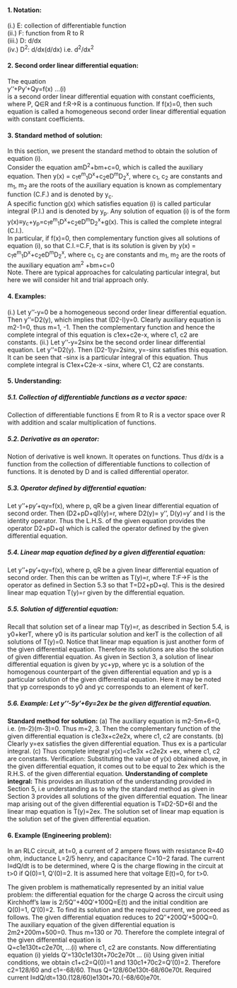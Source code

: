 #### 1. Notation:
(i.) E: collection of differentiable function <br>
(ii.) F: function from R to R <br>
(iii.) D: d/dx <br>
(iv.) D<sup>2</sup>: d/dx(d/dx) i.e. d<sup>2</sup>/dx<sup>2</sup> 
#### 2. Second order linear differential equation:
The equation <br>
y’’+Py’+Qy=f(x) 					…(i) <br>
is a second order linear differential equation with constant coefficients, where P, Q&isin;R and f:R→R is a continuous function. If f(x)=0, then such equation is called a homogeneous second order linear differential equation with constant coefficients. <br>
#### 3. Standard method of solution:
In this section, we present the standard method to obtain the solution of equation (i). <br>
Consider the equation amD<sup>2</sup>+bm+c=0, which is called the auxiliary equation. Then y(x) = c<sub>1</sub>e<sup>m</sup><sub>1</sub>D<sup>x</sup>+c<sub>2</sub>eD<sup>m</sup>D<sub>2</sub><sup>x</sup>, where c<sub>1</sub>, c<sub>2</sub> are constants and m<sub>1</sub>, m<sub>2</sub> are the roots of the auxiliary equation is known as complementary function (C.F.) and is denoted by y<sub>c</sub>. <br>
A specific function g(x) which satisfies equation (i) is called particular integral (P.I.) and is denoted by y<sub>p</sub>. Any solution of equation (i) is of the form y(x)≡y<sub>c</sub>+y<sub>p</sub>=c<sub>1</sub>e<sup>m</sup><sub>1</sub>D<sup>x</sup>+c<sub>2</sub>eD<sup>m</sup>D<sub>2</sub><sup>x</sup>+g(x). This is called the complete integral (C.I.). <br>
In particular, if f(x)=0, then complementary function gives all solutions of equation (i), so that C.I.=C.F, that is its solution is given by y(x) = c<sub>1</sub>e<sup>m</sup><sub>1</sub>D<sup>x</sup>+c<sub>2</sub>eD<sup>m</sup>D<sub>2</sub><sup>x</sup>, where  c<sub>1</sub>, c<sub>2</sub> are constants and  m<sub>1</sub>, m<sub>2</sub> are the roots of the auxiliary equation am<sup>2</sup> +bm+c=0 <br>
Note. There are typical approaches for calculating particular integral, but here we will consider hit and trial approach only. 
#### 4. Examples:
(i.) Let y’’-y=0 be a homogeneous second order linear differential equation. Then y’’=D2(y), which implies that (D2-I)y=0. Clearly auxiliary equation is m2-1=0, thus m=1, -1. Then the complementary function and hence the complete integral of this equation is c1ex+c2e-x, where c1, c2 are constants.
(ii.) Let y’’-y=2sinx be the second order linear differential equation. Let y’’=D2(y). Then (D2-1)y=2sinx, y=-sinx satisfies this equation. It can be seen that -sinx is a particular integral of this equation. Thus complete integral is C1ex+C2e-x -sinx, where C1, C2 are constants.
#### 5. Understanding:
##### 5.1. Collection of differentiable functions as a vector space:
Collection of differentiable functions E from R to R is a vector space over R with addition and scalar multiplication of functions.
##### 5.2. Derivative as an operator:
Notion of derivative is well known. It operates on functions. Thus d/dx is a function from the collection of differentiable functions to collection of functions. It is denoted by D and is called differential operator.
##### 5.3. Operator defined by differential equation:
Let y’’+py’+qy=f(x), where p, qR be a given linear differential equation of second order. Then (D2+pD+qI)(y)=r, where D2(y)= y’’, D(y)=y’ and I is the identity operator. Thus the L.H.S. of the given equation provides the operator D2+pD+qI which is called the operator defined by the given differential equation.
##### 5.4. Linear map equation defined by a given differential equation:
Let y’’+py’+qy=f(x), where p, qR be a given linear differential equation of second order. Then this can be written as T(y)=r, where T:F→F is the operator as defined in Section 5.3 so that T=D2+pD+qI. This is the desired linear map equation T(y)=r given by the differential equation.
##### 5.5. Solution of differential equation:
Recall that solution set of a linear map T(y)=r, as described in Section 5.4, is y0+kerT, where y0 is its particular solution and kerT is the collection of all solutions of T(y)=0. Notice that linear map equation is just another form of the given differential equation. Therefore its solutions are also the solution of given differential equation.
As given in Section 3, a solution of linear differential equation is given by yc+yp, where yc is a solution of the homogenous counterpart of the given differential equation and yp is a particular solution of the given differential equation. Here it may be noted that yp corresponds to y0 and yc corresponds to an element of kerT.
##### 5.6. Example: Let y’’-5y’+6y=2ex be the given differential equation.
**Standard method for solution:**
(a) The auxiliary equation is m2-5m+6=0, i.e. (m-2)(m-3)=0. Thus m=2, 3. Then the complementary function of the given differential equation is c1e3x+c2e2x, where c1, c2 are constants.
(b) Clearly y=ex satisfies the given differential equation. Thus ex is a particular integral.
(c) Thus complete integral y(x)=c1e3x +c2e2x +ex, where c1, c2 are constants.
Verification:
Substituting the value of y(x) obtained above, in the given differential equation, it comes out to be equal to 2ex which is the R.H.S. of the given differential equation.
**Understanding of complete integral:**
This provides an illustration of the understanding provided in Section 5, i.e understanding as to why the standard method as given in Section 3 provides all solutions of the given differential equation.
The linear map arising out of the given differential equation is T≡D2-5D+6I and the linear map equation is T(y)=2ex. The solution set of linear map equation is the solution set of the given differential equation.
#### 6. Example (Engineering problem):
In an RLC circuit, at t=0, a current of 2 ampere flows with resistance R=40 ohm, inductance L=2/5 henry, and capacitance C=10−2 farad. The current I≡dQ/dt is to be determined, where Q is the charge flowing in the circuit at t>0 if Q(0)=1, Q′(0)=2. It is assumed here that voltage E(t)=0, for t>0.

The given problem is mathematically represented by an initial value problem: the differential equation for the charge Q across the circuit using Kirchhoff’s law is 2/5Q′′+40Q′+100Q=E(t) and the initial condition are Q(0)=1, Q′(0)=2. To find its solution and the required current, we proceed as follows. 
The given differential equation reduces to 2Q′′+200Q′+500Q=0. The auxiliary equation of the given differential equation is 2m2+200m+500=0. Thus m=130 or 70. Therefore the complete integral of the given differential equation is                                                     
                      Q=c1e130t+c2e70t,                      …(i)
where c1, c2 are constants. Now differentiating equation (i) yields
                           Q′=130c1e130t+70c2e70t            … (ii)
Using given initial conditions, we obtain c1+c2=Q(0)=1 and 130c1+70c2=Q′(0)=2. Therefore c2=128/60 and c1=-68/60. Thus Q=128/60e130t-68/60e70t. Required current I≡dQ/dt=130.(128/60)e130t+70.(-68/60)e70t.

